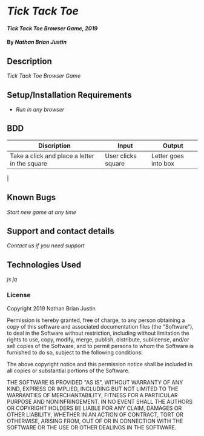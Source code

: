 # _Tick Tack Toe_

#### _Tick Tack Toe Browser Game, 2019_

#### By _**Nathan Brian Justin**_

## Description

_Tick Tack Toe Browser Game_

## Setup/Installation Requirements

* _Run in any browser_

## BDD

|Discription|Input|Output|
|-|-|-|
|Take a click and place a letter in the square|User clicks square|Letter goes into box|  
|

## Known Bugs

_Start new game at any time_

## Support and contact details

_Contact us if you need support_

## Technologies Used

_js jq_

### License

Copyright 2019 Nathan Brian Justin

Permission is hereby granted, free of charge, to any person obtaining a copy of this software and associated documentation files (the "Software"), to deal in the Software without restriction, including without limitation the rights to use, copy, modify, merge, publish, distribute, sublicense, and/or sell copies of the Software, and to permit persons to whom the Software is furnished to do so, subject to the following conditions:

The above copyright notice and this permission notice shall be included in all copies or substantial portions of the Software.

THE SOFTWARE IS PROVIDED "AS IS", WITHOUT WARRANTY OF ANY KIND, EXPRESS OR IMPLIED, INCLUDING BUT NOT LIMITED TO THE WARRANTIES OF MERCHANTABILITY, FITNESS FOR A PARTICULAR PURPOSE AND NONINFRINGEMENT. IN NO EVENT SHALL THE AUTHORS OR COPYRIGHT HOLDERS BE LIABLE FOR ANY CLAIM, DAMAGES OR OTHER LIABILITY, WHETHER IN AN ACTION OF CONTRACT, TORT OR OTHERWISE, ARISING FROM, OUT OF OR IN CONNECTION WITH THE SOFTWARE OR THE USE OR OTHER DEALINGS IN THE SOFTWARE.
